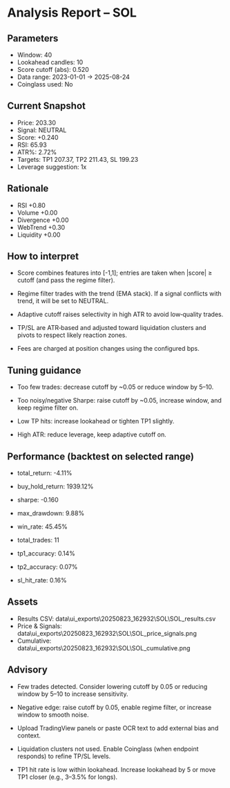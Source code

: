 
# Analysis Report – SOL

## Parameters
- Window: 40
- Lookahead candles: 10
- Score cutoff (abs): 0.520
- Data range: 2023-01-01 → 2025-08-24
- Coinglass used: No

## Current Snapshot
- Price: 203.30
- Signal: NEUTRAL
- Score: +0.240
- RSI: 65.93
- ATR%: 2.72%
- Targets: TP1 207.37, TP2 211.43, SL 199.23
- Leverage suggestion: 1x

## Rationale
- RSI +0.80
- Volume +0.00
- Divergence +0.00
- WebTrend +0.30
- Liquidity +0.00

## How to interpret
- Score combines features into [-1,1]; entries are taken when |score| ≥ cutoff (and pass the regime filter).

- Regime filter trades with the trend (EMA stack). If a signal conflicts with trend, it will be set to NEUTRAL.

- Adaptive cutoff raises selectivity in high ATR to avoid low‑quality trades.

- TP/SL are ATR‑based and adjusted toward liquidation clusters and pivots to respect likely reaction zones.

- Fees are charged at position changes using the configured bps.

## Tuning guidance
- Too few trades: decrease cutoff by ~0.05 or reduce window by 5–10.

- Too noisy/negative Sharpe: raise cutoff by ~0.05, increase window, and keep regime filter on.

- Low TP hits: increase lookahead or tighten TP1 slightly.

- High ATR: reduce leverage, keep adaptive cutoff on.

## Performance (backtest on selected range)
- total_return: -4.11%
- buy_hold_return: 1939.12%
- sharpe: -0.160
- max_drawdown: 9.88%
- win_rate: 45.45%
- total_trades: 11
- tp1_accuracy: 0.14%
- tp2_accuracy: 0.07%
- sl_hit_rate: 0.16%

## Assets
- Results CSV: data\ui_exports\20250823_162932\SOL\SOL_results.csv
- Price & Signals: data\ui_exports\20250823_162932\SOL\SOL_price_signals.png
- Cumulative: data\ui_exports\20250823_162932\SOL\SOL_cumulative.png

## Advisory
- Few trades detected. Consider lowering cutoff by 0.05 or reducing window by 5–10 to increase sensitivity.
- Negative edge: raise cutoff by 0.05, enable regime filter, or increase window to smooth noise.
- Upload TradingView panels or paste OCR text to add external bias and context.
- Liquidation clusters not used. Enable Coinglass (when endpoint responds) to refine TP/SL levels.
- TP1 hit rate is low within lookahead. Increase lookahead by 5 or move TP1 closer (e.g., 3–3.5% for longs).
